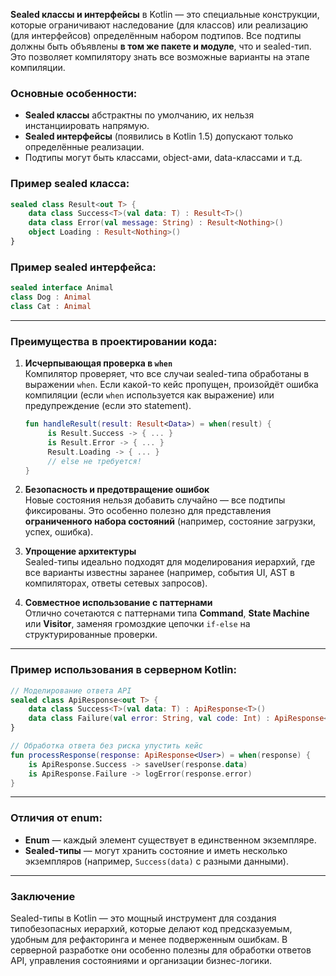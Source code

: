 **Sealed классы и интерфейсы** в Kotlin — это специальные конструкции, которые ограничивают наследование (для классов) или реализацию (для интерфейсов) определённым набором подтипов. Все подтипы должны быть объявлены **в том же пакете и модуле**, что и sealed-тип. Это позволяет компилятору знать все возможные варианты на этапе компиляции.

### Основные особенности:
- **Sealed классы** абстрактны по умолчанию, их нельзя инстанциировать напрямую.
- **Sealed интерфейсы** (появились в Kotlin 1.5) допускают только определённые реализации.
- Подтипы могут быть классами, object-ами, data-классами и т.д.

### Пример sealed класса:
```kotlin
sealed class Result<out T> {
    data class Success<T>(val data: T) : Result<T>()
    data class Error(val message: String) : Result<Nothing>()
    object Loading : Result<Nothing>()
}
```

### Пример sealed интерфейса:
```kotlin
sealed interface Animal
class Dog : Animal
class Cat : Animal
```

---

### Преимущества в проектировании кода:
1. **Исчерпывающая проверка в `when`**  
   Компилятор проверяет, что все случаи sealed-типа обработаны в выражении `when`. Если какой-то кейс пропущен, произойдёт ошибка компиляции (если `when` используется как выражение) или предупреждение (если это statement).
   ```kotlin
   fun handleResult(result: Result<Data>) = when(result) {
        is Result.Success -> { ... }
        is Result.Error -> { ... }
        Result.Loading -> { ... }
        // else не требуется!
   }
   ```

2. **Безопасность и предотвращение ошибок**  
   Новые состояния нельзя добавить случайно — все подтипы фиксированы. Это особенно полезно для представления **ограниченного набора состояний** (например, состояние загрузки, успех, ошибка).

3. **Упрощение архитектуры**  
   Sealed-типы идеально подходят для моделирования иерархий, где все варианты известны заранее (например, события UI, AST в компиляторах, ответы сетевых запросов).

4. **Совместное использование с паттернами**  
   Отлично сочетаются с паттернами типа **Command**, **State Machine** или **Visitor**, заменяя громоздкие цепочки `if-else` на структурированные проверки.

---

### Пример использования в серверном Kotlin:
```kotlin
// Моделирование ответа API
sealed class ApiResponse<out T> {
    data class Success<T>(val data: T) : ApiResponse<T>()
    data class Failure(val error: String, val code: Int) : ApiResponse<Nothing>()
}

// Обработка ответа без риска упустить кейс
fun processResponse(response: ApiResponse<User>) = when(response) {
    is ApiResponse.Success -> saveUser(response.data)
    is ApiResponse.Failure -> logError(response.error)
}
```

---

### Отличия от enum:
- **Enum** — каждый элемент существует в единственном экземпляре.
- **Sealed-типы** — могут хранить состояние и иметь несколько экземпляров (например, `Success(data)` с разными данными).

---

### Заключение
Sealed-типы в Kotlin — это мощный инструмент для создания типобезопасных иерархий, которые делают код предсказуемым, удобным для рефакторинга и менее подверженным ошибкам. В серверной разработке они особенно полезны для обработки ответов API, управления состояниями и организации бизнес-логики.